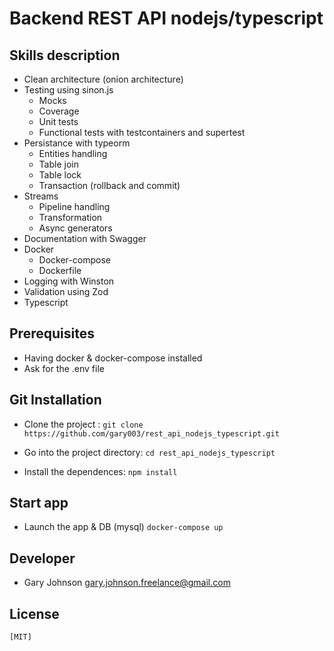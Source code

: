 # Backend REST API nodejs/typescript

## Skills description

- Clean architecture (onion architecture)
- Testing using sinon.js
  - Mocks
  - Coverage
  - Unit tests
  - Functional tests with testcontainers and supertest
- Persistance with typeorm
  - Entities handling
  - Table join
  - Table lock
  - Transaction (rollback and commit)
- Streams
  - Pipeline handling
  - Transformation
  - Async generators
- Documentation with Swagger
- Docker
  - Docker-compose
  - Dockerfile
- Logging with Winston
- Validation using Zod
- Typescript

## Prerequisites

- Having docker & docker-compose installed
- Ask for the .env file

## Git Installation

- Clone the project :
  `git clone https://github.com/gary003/rest_api_nodejs_typescript.git`

- Go into the project directory:
  `cd rest_api_nodejs_typescript`

- Install the dependences:
  `npm install`

## Start app

- Launch the app & DB (mysql)
  `docker-compose up`

## Developer

- Gary Johnson <gary.johnson.freelance@gmail.com>

## License

    [MIT]
